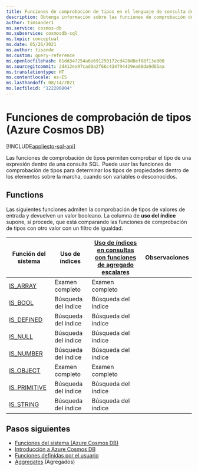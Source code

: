 ```yaml
---
title: Funciones de comprobación de tipos en el lenguaje de consulta de Azure Cosmos DB
description: Obtenga información sobre las funciones de comprobación de tipos del sistema SQL en Azure Cosmos DB.
author: timsander1
ms.service: cosmos-db
ms.subservice: cosmosdb-sql
ms.topic: conceptual
ms.date: 05/26/2021
ms.author: tisande
ms.custom: query-reference
ms.openlocfilehash: 61dd347254a6e691250172cd428d8ef88f13e800
ms.sourcegitcommit: 2d412ea97cad0a2f66c434794429ea80da9d65aa
ms.translationtype: HT
ms.contentlocale: es-ES
ms.lasthandoff: 08/14/2021
ms.locfileid: "122206804"
---
```

# <a name="type-checking-functions-azure-cosmos-db"></a>Funciones de comprobación de tipos (Azure Cosmos DB)
[!INCLUDE[appliesto-sql-api](../includes/appliesto-sql-api.md)]

Las funciones de comprobación de tipos permiten comprobar el tipo de una expresión dentro de una consulta SQL. Puede usar las funciones de comprobación de tipos para determinar los tipos de propiedades dentro de los elementos sobre la marcha, cuando son variables o desconocidos. 

## <a name="functions"></a>Functions

Las siguientes funciones admiten la comprobación de tipos de valores de entrada y devuelven un valor booleano. La columna de **uso del índice** supone, si procede, que está comparando las funciones de comprobación de tipos con otro valor con un filtro de igualdad.

| Función del sistema                           | Uso de índices | [Uso de índices en consultas con funciones de agregado escalares](../index-overview.md#index-utilization-for-scalar-aggregate-functions) | Observaciones |
| ----------------------------------------- | ----------- | ------------------------------------------------------------ | ------- |
| [IS_ARRAY](sql-query-is-array.md)         | Examen completo   | Examen completo                                                    |         |
| [IS_BOOL](sql-query-is-bool.md)           | Búsqueda del índice  | Búsqueda del índice                                                   |         |
| [IS_DEFINED](sql-query-is-defined.md)     | Búsqueda del índice  | Búsqueda del índice                                                   |         |
| [IS_NULL](sql-query-is-null.md)           | Búsqueda del índice  | Búsqueda del índice                                                   |         |
| [IS_NUMBER](sql-query-is-number.md)       | Búsqueda del índice  | Búsqueda del índice                                                   |         |
| [IS_OBJECT](sql-query-is-object.md)       | Examen completo   | Examen completo                                                    |         |
| [IS_PRIMITIVE](sql-query-is-primitive.md) | Búsqueda del índice  | Búsqueda del índice                                                   |         |
| [IS_STRING](sql-query-is-string.md)       | Búsqueda del índice  | Búsqueda del índice                                                   |         

## <a name="next-steps"></a>Pasos siguientes

- [Funciones del sistema (Azure Cosmos DB)](sql-query-system-functions.md)
- [Introducción a Azure Cosmos DB](../introduction.md)
- [Funciones definidas por el usuario](sql-query-udfs.md)
- [Aggregates](sql-query-aggregate-functions.md) (Agregados)
